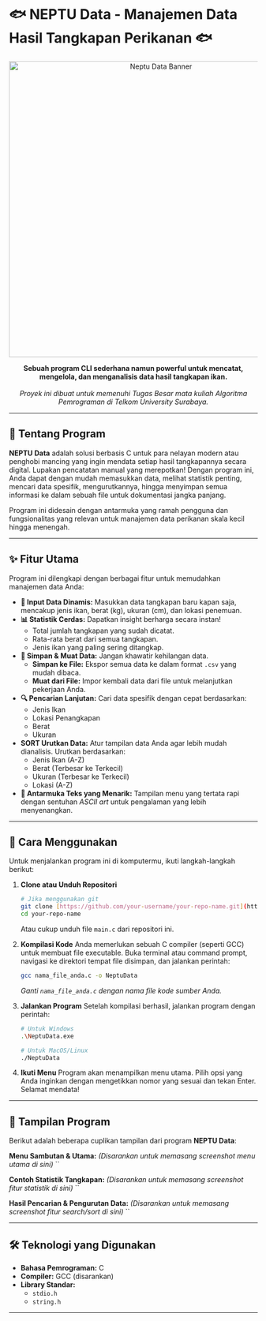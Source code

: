 # 🐟 NEPTU Data - Manajemen Data Hasil Tangkapan Perikanan 🐟

<p align="center">
  <img src="https://i.imgur.com/your-image-url.png" alt="Neptu Data Banner" width="600"/>
</p>

<p align="center">
  <strong>Sebuah program CLI sederhana namun powerful untuk mencatat, mengelola, dan menganalisis data hasil tangkapan ikan.</strong>
  <br>
  <br>
  <em>Proyek ini dibuat untuk memenuhi Tugas Besar mata kuliah Algoritma Pemrograman di Telkom University Surabaya.</em>
</p>

---

## 🌟 Tentang Program

**NEPTU Data** adalah solusi berbasis C untuk para nelayan modern atau penghobi mancing yang ingin mendata setiap hasil tangkapannya secara digital. Lupakan pencatatan manual yang merepotkan! Dengan program ini, Anda dapat dengan mudah memasukkan data, melihat statistik penting, mencari data spesifik, mengurutkannya, hingga menyimpan semua informasi ke dalam sebuah file untuk dokumentasi jangka panjang.

Program ini didesain dengan antarmuka yang ramah pengguna dan fungsionalitas yang relevan untuk manajemen data perikanan skala kecil hingga menengah.

---

## ✨ Fitur Utama

Program ini dilengkapi dengan berbagai fitur untuk memudahkan manajemen data Anda:

* **📝 Input Data Dinamis:** Masukkan data tangkapan baru kapan saja, mencakup jenis ikan, berat (kg), ukuran (cm), dan lokasi penemuan.
* **📊 Statistik Cerdas:** Dapatkan insight berharga secara instan!
    * Total jumlah tangkapan yang sudah dicatat.
    * Rata-rata berat dari semua tangkapan.
    * Jenis ikan yang paling sering ditangkap.
* **💾 Simpan & Muat Data:** Jangan khawatir kehilangan data.
    * **Simpan ke File:** Ekspor semua data ke dalam format `.csv` yang mudah dibaca.
    * **Muat dari File:** Impor kembali data dari file untuk melanjutkan pekerjaan Anda.
* **🔍 Pencarian Lanjutan:** Cari data spesifik dengan cepat berdasarkan:
    * Jenis Ikan
    * Lokasi Penangkapan
    * Berat
    * Ukuran
* **SORT Urutkan Data:** Atur tampilan data Anda agar lebih mudah dianalisis. Urutkan berdasarkan:
    * Jenis Ikan (A-Z)
    * Berat (Terbesar ke Terkecil)
    * Ukuran (Terbesar ke Terkecil)
    * Lokasi (A-Z)
* **🎨 Antarmuka Teks yang Menarik:** Tampilan menu yang tertata rapi dengan sentuhan *ASCII art* untuk pengalaman yang lebih menyenangkan.

---

## 🚀 Cara Menggunakan

Untuk menjalankan program ini di komputermu, ikuti langkah-langkah berikut:

1.  **Clone atau Unduh Repositori**
    ```bash
    # Jika menggunakan git
    git clone [https://github.com/your-username/your-repo-name.git](https://github.com/your-username/your-repo-name.git)
    cd your-repo-name
    ```
    Atau cukup unduh file `main.c` dari repositori ini.

2.  **Kompilasi Kode**
    Anda memerlukan sebuah C compiler (seperti GCC) untuk membuat file executable. Buka terminal atau command prompt, navigasi ke direktori tempat file disimpan, dan jalankan perintah:
    ```bash
    gcc nama_file_anda.c -o NeptuData
    ```
    *Ganti `nama_file_anda.c` dengan nama file kode sumber Anda.*

3.  **Jalankan Program**
    Setelah kompilasi berhasil, jalankan program dengan perintah:
    ```bash
    # Untuk Windows
    .\NeptuData.exe

    # Untuk MacOS/Linux
    ./NeptuData
    ```

4.  **Ikuti Menu**
    Program akan menampilkan menu utama. Pilih opsi yang Anda inginkan dengan mengetikkan nomor yang sesuai dan tekan Enter. Selamat mendata!

---

## 📸 Tampilan Program

Berikut adalah beberapa cuplikan tampilan dari program **NEPTU Data**:

**Menu Sambutan & Utama:**
*(Disarankan untuk memasang screenshot menu utama di sini)*
``

**Contoh Statistik Tangkapan:**
*(Disarankan untuk memasang screenshot fitur statistik di sini)*
``

**Hasil Pencarian & Pengurutan Data:**
*(Disarankan untuk memasang screenshot fitur search/sort di sini)*
``


---

## 🛠️ Teknologi yang Digunakan

* **Bahasa Pemrograman:** C
* **Compiler:** GCC (disarankan)
* **Library Standar:**
    * `stdio.h`
    * `string.h`

---
